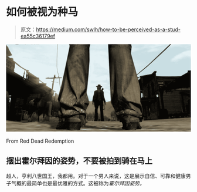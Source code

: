 # 如何被视为种马

> 原文：<https://medium.com/swlh/how-to-be-perceived-as-a-stud-ea55c36179ef>

![](img/9db134b83aa4c7e8621a422f24ee7167.png)

From Red Dead Redemption

## 摆出霍尔拜因的姿势，不要被拍到骑在马上

超人，亨利八世国王，我都用。对于一个男人来说，这是展示自信、可靠和健康男子气概的最简单也是最优雅的方式。这被称为*霍尔拜因姿势。*